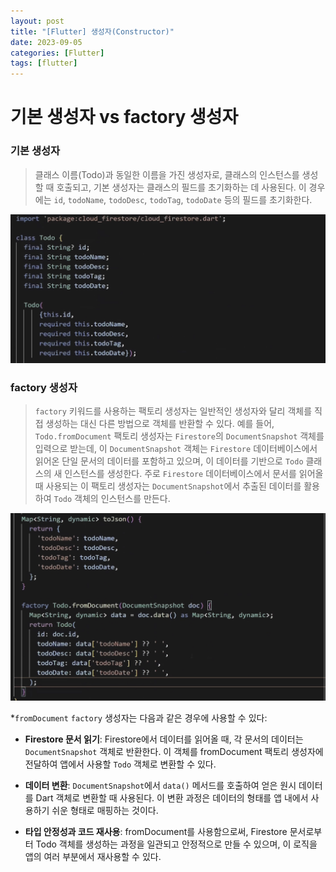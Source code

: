 ```yaml
---
layout: post
title: "[Flutter] 생성자(Constructor)"
date: 2023-09-05
categories: [Flutter]
tags: [flutter]
---
```



# **기본 생성자 vs factory 생성자**


### 기본 생성자

> 클래스 이름(Todo)과 동일한 이름을 가진 생성자로, 클래스의 인스턴스를 생성할 때 호출되고, 기본 생성자는 클래스의 필드를 초기화하는 데 사용된다. 이 경우에는 `id`, `todoName`, `todoDesc`, `todoTag`, `todoDate` 등의 필드를 초기화한다.

![Alt text](<../../assets/img/Flutter/constructorImg1.png>)


### factory 생성자

> `factory` 키워드를 사용하는 팩토리 생성자는 일반적인 생성자와 달리 객체를 직접 생성하는 대신 다른 방법으로 객체를 반환할 수 있다. 예를 들어, `Todo.fromDocument` 팩토리 생성자는 `Firestore`의 `DocumentSnapshot` 객체를 입력으로 받는데, 이 `DocumentSnapshot` 객체는 `Firestore` 데이터베이스에서 읽어온 단일 문서의 데이터를 포함하고 있으며, 이 데이터를 기반으로 `Todo` 클래스의 새 인스턴스를 생성한다. 주로 `Firestore` 데이터베이스에서 문서를 읽어올 때 사용되는 이 팩토리 생성자는 `DocumentSnapshot`에서 추출된 데이터를 활용하여 `Todo` 객체의 인스턴스를 만든다.

![Alt text](<../../assets/img/Flutter/constructorImg2.png>)


*`fromDocument` `factory` 생성자는 다음과 같은 경우에 사용할 수 있다:

- **Firestore 문서 읽기**: Firestore에서 데이터를 읽어올 때, 각 문서의 데이터는 `DocumentSnapshot` 객체로 반환한다. 이 객체를 fromDocument 팩토리 생성자에 전달하여 앱에서 사용할 `Todo` 객체로 변환할 수 있다.

- **데이터 변환**: `DocumentSnapshot`에서 `data()` 메서드를 호출하여 얻은 원시 데이터를 Dart 객체로 변환할 때 사용된다. 이 변환 과정은 데이터의 형태를 앱 내에서 사용하기 쉬운 형태로 매핑하는 것이다.

- **타입 안정성과 코드 재사용**: fromDocument를 사용함으로써, Firestore 문서로부터 Todo 객체를 생성하는 과정을 일관되고 안정적으로 만들 수 있으며, 이 로직을 앱의 여러 부분에서 재사용할 수 있다.




